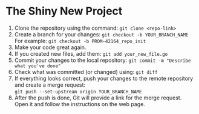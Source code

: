 # The Shiny New Project

1. Clone the repository using the command: `git clone <repo-link>`
2. Create a branch for your changes: `git checkout -b YOUR_BRANCH_NAME`  
   For example: `git checkout -b PROM-42164_repo_init`
3. Make your code great again.
4. If you created new files, add them: `git add your_new_file.go`
5. Commit your changes to the local repository: `git commit -m "Describe what you've done"`
6. Check what was committed (or changed) using: `git diff`
7. If everything looks correct, push your changes to the remote repository and create a merge request:  
   `git push --set-upstream origin YOUR_BRANCH_NAME`
8. After the push is done, Git will provide a link for the merge request. Open it and follow the instructions on the web page.
